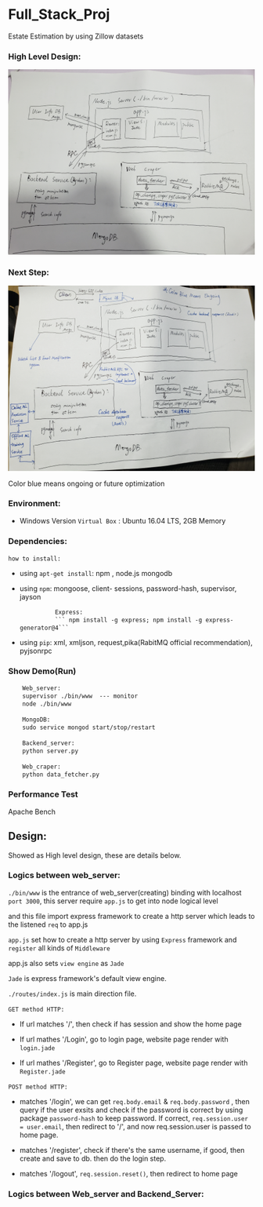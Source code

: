 # Full_Stack_Proj

Estate Estimation by using Zillow datasets

### High Level Design:

![image](./简单架构.jpg)


### Next Step:

![image](./next_step.jpg)

Color blue means ongoing or future optimization

### Environment:

- Windows Version `Virtual Box` : Ubuntu 16.04 LTS, 2GB Memory


### Dependencies: 

`how to install:`

- using `apt-get install`: npm , node.js mongodb

- using `npm`:  mongoose, client- sessions, password-hash, supervisor, jayson

				Express: 
				``` npm install -g express; npm install -g express-generator@4```
				
- using `pip`: xml, xmljson, request,pika(RabitMQ official recommendation), pyjsonrpc 

### Show Demo(Run)

```
	Web_server:
	supervisor ./bin/www  --- monitor
	node ./bin/www
	
	MongoDB:
	sudo service mongod start/stop/restart
	
	Backend_server:
	python server.py
	
	Web_craper:
	python data_fetcher.py

```

### Performance Test

Apache Bench

## Design:

Showed as High level design, these are details below.

### Logics between web_server:

`./bin/www` is the entrance of web_server(creating) binding with localhost `port 3000`, this server require `app.js` to get into node logical level

and this file import express framework to create a http server which leads to the listened  `req` to app.js


`app.js` set how to create a http server by using `Express` framework and `register` all kinds of `Middleware`

app.js also sets `view engine` as `Jade`

`Jade` is express framework's default view engine.


`./routes/index.js` is main direction file. 

`GET method HTTP: `

-  If url matches '/', then check if has session and show the home page

-  If url mathes '/Login', go to login page, website page render with `login.jade`

-  If url mathes '/Register', go to Register page, website page render with `Register.jade`

`POST method HTTP:`

- matches '/login', we can get `req.body.email` & `req.body.password` , then query if the user exsits and check if the password is correct by using package `password-hash` to keep password. If correct, `req.session.user = user.email`, then redirect to '/', and now req.session.user is passed to home page.

- matches '/register', check if there's the same username, if good, then create and save to db. then do the login step.

- matches '/logout', `req.session.reset()`, then redirect to home page


### Logics between Web_server and Backend_Server:


